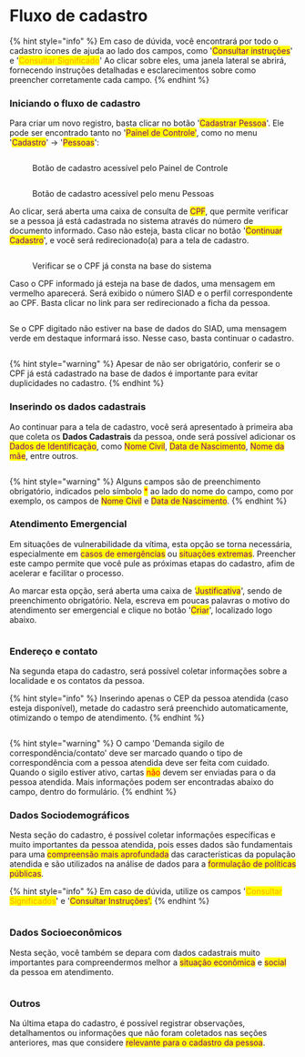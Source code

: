# Fluxo de cadastro

{% hint style="info" %}
Em caso de dúvida, você encontrará por todo o cadastro ícones de ajuda ao lado dos campos, como '<mark style="color:purple;">Consultar instruções</mark>' e '<mark style="color:orange;">Consultar Significado</mark>' Ao clicar sobre eles, uma janela lateral se abrirá, fornecendo instruções detalhadas e esclarecimentos sobre como preencher corretamente cada campo.
{% endhint %}

### Iniciando o fluxo de cadastro

Para criar um novo registro, basta clicar no botão '<mark style="color:purple;">Cadastrar Pessoa</mark>'. Ele pode ser encontrado tanto no '<mark style="color:purple;">Painel de Controle'</mark>, como no menu '<mark style="color:purple;">Cadastro</mark>' -> '<mark style="color:purple;">Pessoas</mark>':

<figure><img src="../.gitbook/assets/image (79).png" alt=""><figcaption><p>Botão de cadastro acessível pelo Painel de Controle</p></figcaption></figure>



<figure><img src="../.gitbook/assets/image (81).png" alt=""><figcaption><p>Botão de cadastro acessível pelo menu Pessoas</p></figcaption></figure>

Ao clicar, será aberta uma caixa de consulta de <mark style="color:purple;">CPF</mark>, que permite verificar se a pessoa já está cadastrada no sistema através do número de documento informado. Caso não esteja, basta clicar no botão '<mark style="color:purple;">Continuar Cadastro</mark>', e você será redirecionado(a) para a tela de cadastro.

<figure><img src="../.gitbook/assets/image (30).png" alt=""><figcaption><p>Verificar se o CPF já consta na base do sistema</p></figcaption></figure>

Caso o CPF informado já esteja na base de dados, uma mensagem em vermelho aparecerá. Será exibido o número SIAD e o perfil correspondente ao CPF. Basta clicar no link para ser redirecionado a ficha da pessoa.

<figure><img src="../.gitbook/assets/image (1).png" alt=""><figcaption></figcaption></figure>

Se o CPF digitado não estiver na base de dados do SIAD, uma mensagem verde em destaque informará isso. Nesse caso, basta continuar o cadastro.

<figure><img src="../.gitbook/assets/image (2).png" alt=""><figcaption></figcaption></figure>



{% hint style="warning" %}
Apesar de não ser obrigatório, conferir se o CPF já está cadastrado na base de dados é importante para evitar duplicidades no cadastro.
{% endhint %}

### Inserindo os dados cadastrais

Ao continuar para a tela de cadastro, você será apresentado à primeira aba que coleta os **Dados Cadastrais** da pessoa, onde será possível adicionar os <mark style="color:purple;">Dados de Identificação</mark>, como <mark style="color:purple;">Nome Civil</mark>, <mark style="color:purple;">Data de Nascimento</mark>, <mark style="color:purple;">Nome da mãe</mark>, entre outros.

<figure><img src="../.gitbook/assets/image (84).png" alt=""><figcaption></figcaption></figure>

{% hint style="warning" %}
Alguns campos são de preenchimento obrigatório, indicados pelo símbolo <mark style="color:red;">\*</mark> ao lado do nome do campo, como por exemplo, os campos de <mark style="color:purple;">Nome Civil</mark> e <mark style="color:purple;">Data de Nascimento</mark>.
{% endhint %}

### Atendimento Emergencial

Em situações de vulnerabilidade da vítima, esta opção se torna necessária, especialmente em <mark style="color:purple;">casos de emergências</mark> ou <mark style="color:purple;">situações extremas</mark>. Preencher este campo permite que você pule as próximas etapas do cadastro, afim de acelerar e facilitar o processo.

Ao marcar esta opção, será aberta uma caixa de '<mark style="color:purple;">Justificativa</mark>', sendo de preenchimento obrigatório. Nela, escreva em poucas palavras o motivo do atendimento ser emergencial e clique no botão '<mark style="color:purple;">Criar</mark>', localizado logo abaixo.&#x20;

<figure><img src="../.gitbook/assets/image (34).png" alt=""><figcaption></figcaption></figure>

### Endereço e contato

Na segunda etapa do cadastro, será possível coletar informações sobre a localidade e os contatos da pessoa.

{% hint style="info" %}
Inserindo apenas o CEP da pessoa atendida (caso esteja disponível), metade do cadastro será preenchido automaticamente, otimizando o tempo de atendimento.
{% endhint %}

<figure><img src="../.gitbook/assets/image (86).png" alt=""><figcaption></figcaption></figure>

{% hint style="warning" %}
O campo 'Demanda sigilo de correspondência/contato' deve ser marcado quando o tipo de correspondência com a pessoa atendida deve ser feita com cuidado. Quando o sigilo estiver ativo, cartas <mark style="color:red;">não</mark> devem ser enviadas para o da pessoa atendida. Mais informações podem ser encontradas abaixo do campo, dentro do formulário.
{% endhint %}

### Dados Sociodemográficos

Nesta seção do cadastro, é possível coletar informações específicas e muito importantes da pessoa atendida, pois esses dados são fundamentais para uma <mark style="color:purple;">compreensão mais aprofundada</mark> das características da população atendida e são utilizados na análise de dados para a <mark style="color:purple;">formulação de políticas públicas</mark>.

{% hint style="info" %}
Em caso de dúvida, utilize os campos '<mark style="color:orange;">Consultar Significados</mark>' e '<mark style="color:purple;">Consultar Instruções'.</mark>
{% endhint %}

<figure><img src="../.gitbook/assets/image (90).png" alt=""><figcaption></figcaption></figure>

### Dados Socioeconômicos

Nesta seção, você também se depara com dados cadastrais muito importantes para compreendermos melhor a <mark style="color:purple;">situação econômica</mark> e <mark style="color:purple;">social</mark> da pessoa em atendimento.

<figure><img src="../.gitbook/assets/image (91).png" alt=""><figcaption></figcaption></figure>

### Outros

Na última etapa do cadastro, é possível registrar observações, detalhamentos ou informações que não foram coletados nas seções anteriores, mas que considere <mark style="color:purple;">relevante para o cadastro da pessoa</mark>.

<figure><img src="../.gitbook/assets/image (92).png" alt=""><figcaption></figcaption></figure>

